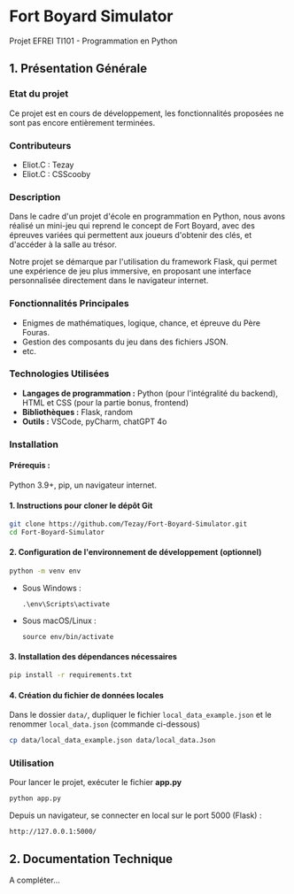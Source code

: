 # Fort Boyard Simulator
Projet EFREI TI101 - Programmation en Python

## 1. Présentation Générale

### Etat du projet
Ce projet est en cours de développement, les fonctionnalités proposées ne sont pas encore entièrement terminées.

### Contributeurs
- Eliot.C : Tezay
- Eliot.C : CSScooby

### Description
Dans le cadre d'un projet d'école en programmation en Python, nous avons réalisé un mini-jeu qui reprend le concept de Fort Boyard, avec des épreuves variées qui permettent aux joueurs d'obtenir des clés, et d'accéder à la salle au trésor.

Notre projet se démarque par l'utilisation du framework Flask, qui permet une expérience de jeu plus immersive, en proposant une interface personnalisée directement dans le navigateur internet. 

### Fonctionnalités Principales
- Enigmes de mathématiques, logique, chance, et épreuve du Père Fouras.
- Gestion des composants du jeu dans des fichiers JSON.
- etc.

### Technologies Utilisées
- **Langages de programmation :** Python (pour l'intégralité du backend), HTML et CSS (pour la partie bonus, frontend)
- **Bibliothèques :** Flask, random
- **Outils :** VSCode, pyCharm, chatGPT 4o

### Installation

#### Prérequis :
Python 3.9+, pip, un navigateur internet.

#### 1. Instructions pour cloner le dépôt Git
```bash
git clone https://github.com/Tezay/Fort-Boyard-Simulator.git
cd Fort-Boyard-Simulator
```
#### 2. Configuration de l'environnement de développement (optionnel)
```bash
python -m venv env
```
- Sous Windows :
    ```
    .\env\Scripts\activate
    ```
- Sous macOS/Linux :
    ```
    source env/bin/activate
    ```
#### 3. Installation des dépendances nécessaires
```bash
pip install -r requirements.txt
```
#### 4. Création du fichier de données locales
Dans le dossier `data/`, dupliquer le fichier `local_data_example.json` et le renommer `local_data.json` (commande ci-dessous)
```bash
cp data/local_data_example.json data/local_data.Json
```

### Utilisation
Pour lancer le projet, exécuter le fichier **app.py**
```bash
python app.py
```
Depuis un navigateur, se connecter en local sur le port 5000 (Flask) :
```url
http://127.0.0.1:5000/
```

## 2. Documentation Technique

A compléter...